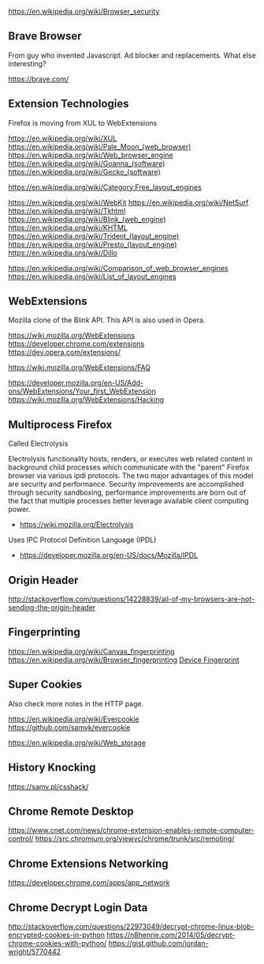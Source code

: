 
<!--
-->

https://en.wikipedia.org/wiki/Browser_security

Brave Browser
-------------

From guy who invented Javascript.
Ad blocker and replacements.
What else interesting?

https://brave.com/

Extension Technologies
----------------------

Firefox is moving from XUL to WebExtensions

https://en.wikipedia.org/wiki/XUL
https://en.wikipedia.org/wiki/Pale_Moon_(web_browser)
https://en.wikipedia.org/wiki/Web_browser_engine
https://en.wikipedia.org/wiki/Goanna_(software)
https://en.wikipedia.org/wiki/Gecko_(software)

https://en.wikipedia.org/wiki/Category:Free_layout_engines

https://en.wikipedia.org/wiki/WebKit
https://en.wikipedia.org/wiki/NetSurf
https://en.wikipedia.org/wiki/Tkhtml
https://en.wikipedia.org/wiki/Blink_(web_engine)
https://en.wikipedia.org/wiki/KHTML
https://en.wikipedia.org/wiki/Trident_(layout_engine)
https://en.wikipedia.org/wiki/Presto_(layout_engine)
https://en.wikipedia.org/wiki/Dillo


https://en.wikipedia.org/wiki/Comparison_of_web_browser_engines
https://en.wikipedia.org/wiki/List_of_layout_engines

WebExtensions
-------------

Mozilla clone of the Blink API.  This API is also used in Opera.

https://wiki.mozilla.org/WebExtensions
https://developer.chrome.com/extensions
https://dev.opera.com/extensions/

https://wiki.mozilla.org/WebExtensions/FAQ

https://developer.mozilla.org/en-US/Add-ons/WebExtensions/Your_first_WebExtension
https://wiki.mozilla.org/WebExtensions/Hacking

Multiprocess Firefox
--------------------

Called Electrolysis

Electrolysis functionality hosts, renders, or executes web related
content in background child processes which communicate with the
"parent" Firefox browser via various ipdl protocols. The two major
advantages of this model are security and performance. Security
improvements are accomplished through security sandboxing, performance
improvements are born out of the fact that multiple processes better
leverage available client computing power.

 * <https://wiki.mozilla.org/Electrolysis>

Uses IPC Protocol Definition Language (IPDL)

 * <https://developer.mozilla.org/en-US/docs/Mozilla/IPDL>

Origin Header
--------------

http://stackoverflow.com/questions/14228839/all-of-my-browsers-are-not-sending-the-origin-header

Fingerprinting
--------------

https://en.wikipedia.org/wiki/Canvas_fingerprinting
https://en.wikipedia.org/wiki/Browser_fingerprinting
[Device Fingerprint](http://noc.to/)

Super Cookies
-------------

Also check more notes in the HTTP page.

https://en.wikipedia.org/wiki/Evercookie
https://github.com/samyk/evercookie

https://en.wikipedia.org/wiki/Web_storage

History Knocking
----------------

https://samy.pl/csshack/

Chrome Remote Desktop
---------------------

https://www.cnet.com/news/chrome-extension-enables-remote-computer-control/
https://src.chromium.org/viewvc/chrome/trunk/src/remoting/

Chrome Extensions Networking
----------------------------

https://developer.chrome.com/apps/app_network

Chrome Decrypt Login Data
-------------------------

http://stackoverflow.com/questions/22973049/decrypt-chrome-linux-blob-encrypted-cookies-in-python
https://n8henrie.com/2014/05/decrypt-chrome-cookies-with-python/
https://gist.github.com/jordan-wright/5770442

<!-- vim: set autoindent expandtab sw=4 syntax=markdown: -->
